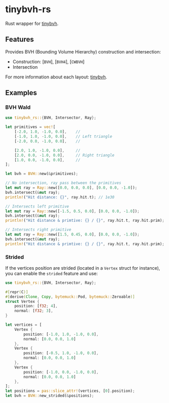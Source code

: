 # tinybvh-rs

Rust wrapper for [tinybvh](https://github.com/jbikker/tinybvh).

## Features

Provides BVH (Bounding Volume Hierarchy) construction and intersection:
- Construction: [`BVH`], [`BVH4`], [`CWBVH`]
- Intersection

For more information about each layout: [tinybvh](https://github.com/jbikker/tinybvh).

## Examples

### BVH Wald

```rust
use tinybvh_rs::{BVH, Intersector, Ray};

let primitives = vec![
    [-2.0, 1.0, -1.0, 0.0],    //
    [-1.0, 1.0, -1.0, 0.0],    // Left triangle
    [-2.0, 0.0, -1.0, 0.0],    //

    [2.0, 1.0, -1.0, 0.0],     //
    [2.0, 0.0, -1.0, 0.0],     // Right triangle
    [1.0, 0.0, -1.0, 0.0],     //
];

let bvh = BVH::new(&primitives);

// No intersection, ray pass between the primitives
let mut ray = Ray::new([0.0, 0.0, 0.0], [0.0, 0.0, -1.0]);
bvh.intersect(&mut ray);
println!("Hit distance: {}", ray.hit.t); // 1e30

// Intersects left primitive
let mut ray = Ray::new([-1.5, 0.5, 0.0], [0.0, 0.0, -1.0]);
bvh.intersect(&mut ray);
println!("Hit distance & primtive: {} / {}", ray.hit.t, ray.hit.prim); // 1.0 / 0

// Intersects right primitive
let mut ray = Ray::new([1.5, 0.45, 0.0], [0.0, 0.0, -1.0]);
bvh.intersect(&mut ray);
println!("Hit distance & primtive: {} / {}", ray.hit.t, ray.hit.prim); // 1.0 / 1
```

### Strided

If the vertices position are strided (located in a `Vertex` struct for instance),
you can enable the `strided` feature and use:

```rust
use tinybvh_rs::{BVH, Intersector, Ray};

#[repr(C)]
#[derive(Clone, Copy, bytemuck::Pod, bytemuck::Zeroable)]
struct Vertex {
    position: [f32; 4],
    normal: [f32; 3],
}

let vertices = [
    Vertex {
        position: [-1.0, 1.0, -1.0, 0.0],
        normal: [0.0, 0.0, 1.0]
    },
    Vertex {
        position: [-0.5, 1.0, -1.0, 0.0],
        normal: [0.0, 0.0, 1.0]
    },
    Vertex {
        position: [-1.0, 0.0, -1.0, 0.0],
        normal: [0.0, 0.0, 1.0]
    },
];
let positions = pas::slice_attr!(vertices, [0].position);
let bvh = BVH::new_strided(&positions);
```
